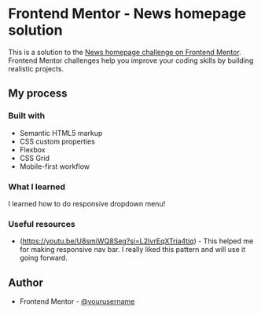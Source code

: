 # Frontend Mentor - News homepage solution

This is a solution to the [News homepage challenge on Frontend Mentor](https://www.frontendmentor.io/challenges/news-homepage-H6SWTa1MFl). Frontend Mentor challenges help you improve your coding skills by building realistic projects. 


## My process

### Built with

- Semantic HTML5 markup
- CSS custom properties
- Flexbox
- CSS Grid
- Mobile-first workflow


### What I learned

I learned how to do responsive dropdown menu!

### Useful resources

- (https://youtu.be/U8smiWQ8Seg?si=L2IvrEqXTria4tiq) - This helped me for making responsive nav bar. I really liked this pattern and will use it going forward.

## Author
- Frontend Mentor - [@yourusername](https://www.frontendmentor.io/profile/KhDyanne)


